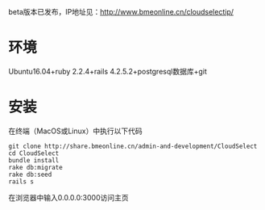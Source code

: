beta版本已发布，IP地址见：http://www.bmeonline.cn/cloudselectip/
# 环境
Ubuntu16.04+ruby 2.2.4+rails 4.2.5.2+postgresql数据库+git
# 安装
在终端（MacOS或Linux）中执行以下代码
```
git clone http://share.bmeonline.cn/admin-and-development/CloudSelect
cd CloudSelect
bundle install
rake db:migrate
rake db:seed
rails s 
```
在浏览器中输入0.0.0.0:3000访问主页